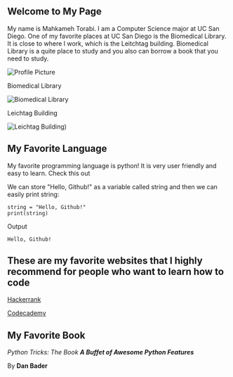## Welcome to My Page

My name is Mahkameh Torabi. I am a Computer Science major at UC San Diego. One of my favorite places at UC San Diego is the Biomedical Library. It is close to where I work, which is the Leitchtag building. Biomedical Library is a quite place to study and you also can borrow a book that you need to study. 

![Profile Picture](https://avatars2.githubusercontent.com/u/59551192?s=400&u=f57c494334a7438ed57702fb493f57fa0f81bd11&v=4)


Biomedical Library

![Biomedical Library](https://pfeifferpartners.com/wp-content/uploads/2016/03/ucsd-biomed-ext-4-M.jpg)




Leichtag Building

![Leichtag Building](http://repro.ucsd.edu/SiteAssets/Images/Leichtag-Large-adjusted%20(525x344).jpg))



## My Favorite Language

My favorite programming language is python! It is very user friendly and easy to learn. Check this out


We can store "Hello, Github!" as a variable called string and then we can easily print string:


```
string = "Hello, Github!"
print(string)
```

Output

```
Hello, Github!
```


## These are my favorite websites that I highly recommend for people who want to learn how to code
[Hackerrank](https://www.hackerrank.com/domains/python)

[Codecademy](https://www.codecademy.com/learn/learn-python)


## My Favorite Book
*Python Tricks: The Book **A Buffet of Awesome Python Features***

By **Dan Bader**
